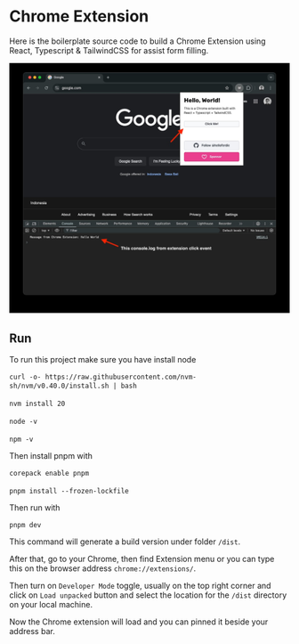 # Chrome Extension

Here is the boilerplate source code to build a Chrome Extension using React, Typescript & TailwindCSS for assist form filling.

![Screenshot](https://raw.githubusercontent.com/helloferdie/chrome-extension/main/screenshot.jpg)

## Run

To run this project make sure you have install node

```
curl -o- https://raw.githubusercontent.com/nvm-sh/nvm/v0.40.0/install.sh | bash

nvm install 20

node -v

npm -v
```

Then install pnpm with

```
corepack enable pnpm

pnpm install --frozen-lockfile
```

Then run with

```
pnpm dev
```

This command will generate a build version under folder `/dist`.

After that, go to your Chrome, then find Extension menu or you can type this on the browser address `chrome://extensions/`.

Then turn on `Developer Mode` toggle, usually on the top right corner and click on `Load unpacked` button and select the location for the `/dist` directory on your local machine.

Now the Chrome extension will load and you can pinned it beside your address bar.
